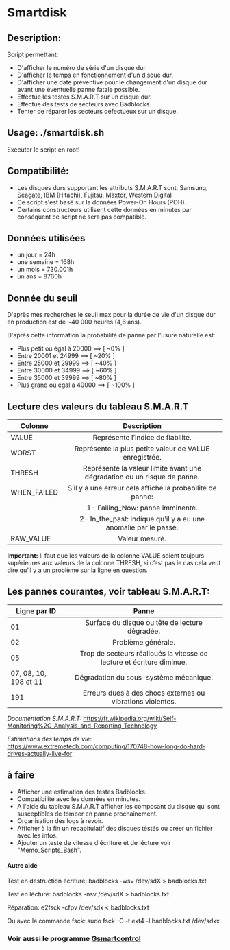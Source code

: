 # Smartdisk
## Description:
Script permettant:
- D'afficher le numéro de série d'un disque dur.
- D'afficher le temps en fonctionnement d'un disque dur.
- D'afficher une date préventive pour le changement d'un disque dur avant une éventuelle panne fatale possible.
- Effectue les testes S.M.A.R.T sur un disque dur.
- Effectue des tests de secteurs avec Badblocks.
- Tenter de réparer les secteurs défectueux sur un disque.

## Usage: ./smartdisk.sh
Exécuter le script en root!

## Compatibilité:
- Les disques durs supportant les attributs S.M.A.R.T sont:
Samsung, Seagate, IBM (Hitachi), Fujitsu, Maxtor, Western Digital
- Ce script s'est basé sur la données Power-On Hours (POH).
- Certains constructeurs utilisent cette données en minutes
par conséquent ce script ne sera pas compatible.

Données utilisées
-------------------
- un jour = 24h
- une semaine = 168h
- un mois = 730.001h
- un ans = 8760h

Donnée du seuil
------------------
<p>D'après mes recherches le seuil max pour la durée de vie d'un disque dur en production est de ~40 000 heures (4,6 ans).</p>
<p>D'après cette information la probabilité de panne par l'usure naturelle est:</p>

- Plus petit ou égal à 20000 ==> [ ~0% ]
- Entre 20001 et 24999 ==> [ ~20% ]
- Entre 25000 et 29999 ==> [ ~40% ]
- Entre 30000 et 34999 ==> [ ~60% ]
- Entre 35000 et 39999 ==> [ ~80% ]
- Plus grand ou égal à 40000 ==> [ ~100% ]

Lecture des valeurs du tableau S.M.A.R.T
-----------------------------------------

| Colonne     | Description                                                             |
|-------------|:-----------------------------------------------------------------------:|
| VALUE       | Représente l’indice de fiabilité.                                       |
| WORST       | Représente la plus petite valeur de VALUE enregistrée.                  |
| THRESH      | Représente la valeur limite avant une dégradation ou un risque de panne.|
| WHEN_FAILED | S’il y a une erreur cela affiche la probabilité de panne:               |
|             |  1- Failing_Now: panne imminente.                                       |
|             |  2- In_the_past: indique qu’il y a eu une anomalie par le passé.        |
| RAW_VALUE   | Valeur mesuré.                                                          |

**Important:**
Il faut que les valeurs de la colonne  VALUE soient toujours supérieures aux valeurs de la colonne THRESH, si c’est pas le cas cela veut dire qu’il y a un problème sur la ligne en question.

Les pannes courantes, voir tableau S.M.A.R.T:
----------------------------------------------

| Ligne par ID          | Panne                                                                 |
|-----------------------|:---------------------------------------------------------------------:|
| 01                    | Surface du disque ou tête de lecture dégradée.                        |
| 02                    | Problème générale.                                                    |
| 05                    | Trop de secteurs réalloués la vitesse de lecture et écriture diminue. |
| 07, 08, 10, 198 et 11 | Dégradation du sous-système mécanique.                                |
| 191                   | Erreurs dues à des chocs externes ou vibrations violentes.            |

*Documentation S.M.A.R.T:*
https://fr.wikipedia.org/wiki/Self-Monitoring%2C_Analysis_and_Reporting_Technology

*Estimations des temps de vie:*
https://www.extremetech.com/computing/170748-how-long-do-hard-drives-actually-live-for

## à faire
* Afficher une estimation des testes Badblocks.
* Compatibilité avec les données en minutes.
* A l'aide du tableau S.M.A.R.T afficher les composant du disque qui sont susceptibles de tomber en panne prochainement.
* Organisation des logs à revoir.
* Afficher à la fin un récapitulatif des disques téstés ou créer un fichier avec les infos.
* Ajouter un teste de vitesse d'écriture et de lécture voir "Memo_Scripts_Bash".

#### Autre aide
Test en destruction écriture:
badblocks -wsv /dev/sdX > badblocks.txt

Test en lécture:
badblocks -nsv /dev/sdX > badblocks.txt

Réparation:
e2fsck -cfpv /dev/sdx  < badblocks.txt

Ou avec la commande fsck:
sudo fsck -C -t ext4 -l badblocks.txt /dev/sdxx

### Voir aussi le programme [Gsmartcontrol](https://gsmartcontrol.sourceforge.io/home/)
